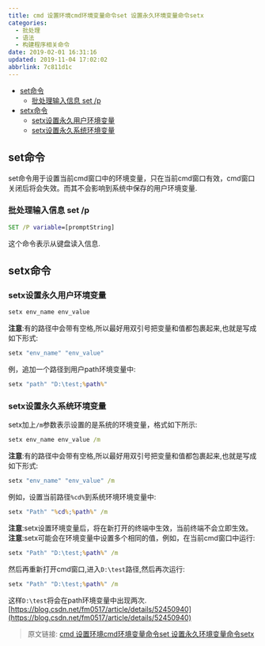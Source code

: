 ```yaml
---
title: cmd 设置环境cmd环境变量命令set 设置永久环境变量命令setx
categories: 
  - 批处理
  - 语法
  - 构建程序相关命令
date: 2019-02-01 16:31:16
updated: 2019-11-04 17:02:02
abbrlink: 7c811d1c
---
```

- [set命令](/blog/7c811d1c/#set命令)
    - [批处理输入信息 set /p](/blog/7c811d1c/#批处理输入信息-set-p)
- [setx命令](/blog/7c811d1c/#setx命令)
    - [setx设置永久用户环境变量](/blog/7c811d1c/#setx设置永久用户环境变量)
    - [setx设置永久系统环境变量](/blog/7c811d1c/#setx设置永久系统环境变量)

<!--more-->
<script src="https://cdn.bootcss.com/jquery/3.4.0/jquery.slim.min.js"></script>
<script>$(document).ready(function () {$(".post-body > ul:nth-child(1)").hide();});</script>

<!--end-->
## set命令 ##
set命令用于设置当前cmd窗口中的环境变量，只在当前cmd窗口有效，cmd窗口关闭后将会失效。而其不会影响到系统中保存的用户环境变量.
### 批处理输入信息 set /p ###
```cmd
SET /P variable=[promptString]
```
这个命令表示从键盘读入信息.
## setx命令 ##
### setx设置永久用户环境变量 ###
```cmd
setx env_name env_value
```
**注意**:有的路径中会带有空格,所以最好用双引号把变量和值都包裹起来,也就是写成如下形式:
```cmd
setx "env_name" "env_value"
```
例，追加一个路径到用户path环境变量中:
```cmd
setx "path" "D:\test;%path%"
```
### setx设置永久系统环境变量 ###
setx加上`/m`参数表示设置的是系统的环境变量，格式如下所示:
```cmd
setx env_name env_value /m
```
**注意**:有的路径中会带有空格,所以最好用双引号把变量和值都包裹起来,也就是写成如下形式:
```cmd
setx "env_name" "env_value" /m
```
例如，设置当前路径`%cd%`到系统环境环境变量中:
```cmd
setx "Path" "%cd%;%path%" /m
```
**注意**:setx设置环境变量后，将在新打开的终端中生效，当前终端不会立即生效。
**注意**:setx可能会在环境变量中设置多个相同的值，例如，在当前cmd窗口中运行:
```cmd
setx "Path" "D:\test;%path%" /m
```
然后再重新打开cmd窗口,进入`D:\test`路径,然后再次运行:
```cmd
setx "Path" "D:\test;%path%" /m
```
这样`D:\test`将会在path环境变量中出现两次.
[https://blog.csdn.net/fm0517/article/details/52450940](https://blog.csdn.net/fm0517/article/details/52450940)
>原文链接: [cmd 设置环境cmd环境变量命令set 设置永久环境变量命令setx](https://lanlan2017.github.io/blog/7c811d1c/)
